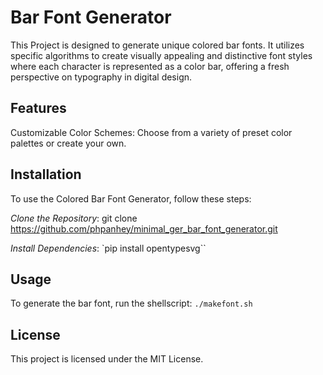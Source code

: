 # Bar Font Generator
This Project is designed to generate unique colored bar fonts. It utilizes specific algorithms to create visually appealing and distinctive font styles where each character is represented as a color bar, offering a fresh perspective on typography in digital design.

## Features
Customizable Color Schemes: Choose from a variety of preset color palettes or create your own.

## Installation
To use the Colored Bar Font Generator, follow these steps:

*Clone the Repository*: git clone https://github.com/phpanhey/minimal_ger_bar_font_generator.git

*Install Dependencies*:  `pip install opentypesvg``

## Usage
To generate the bar font, run the shellscript: `./makefont.sh`

## License
This project is licensed under the MIT License.